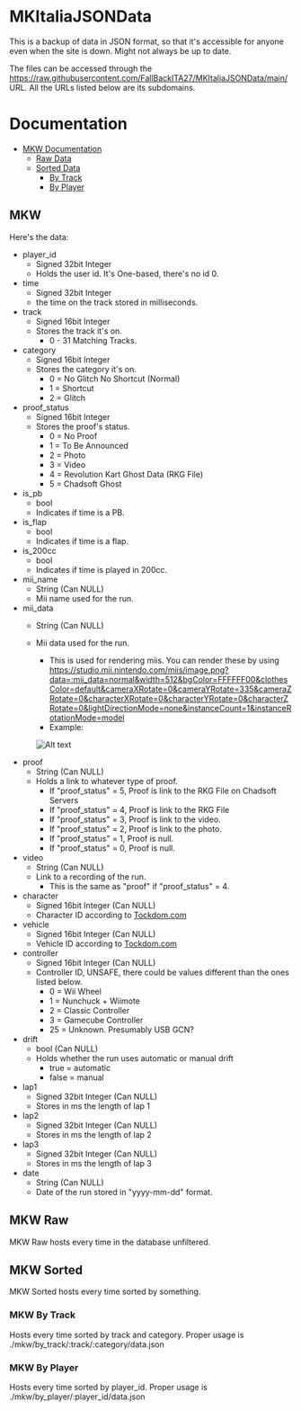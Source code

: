 # MKItaliaJSONData
This is a backup of data in JSON format, so that it's accessible for anyone even when the site is down. Might not always be up to date.

The files can be accessed through the https://raw.githubusercontent.com/FallBackITA27/MKItaliaJSONData/main/ URL. All the URLs listed below are its subdomains.

# Documentation
* [MKW Documentation](#mkw)
    * [Raw Data](#mkw-raw)
    * [Sorted Data](#mkw-sorted)
        * [By Track](#mkw-by-track)
        * [By Player](#mkw-by-player)

## MKW
Here's the data:
* player_id
    * Signed 32bit Integer
    * Holds the user id. It's One-based, there's no id 0.
* time
    * Signed 32bit Integer
    * the time on the track stored in milliseconds.
* track
    * Signed 16bit Integer
    * Stores the track it's on.
        * 0 - 31 Matching Tracks.
* category
    * Signed 16bit Integer
    * Stores the category it's on.
        * 0 = No Glitch No Shortcut (Normal)
        * 1 = Shortcut
        * 2 = Glitch
* proof_status
    * Signed 16bit Integer
    * Stores the proof's status.
        * 0 = No Proof
        * 1 = To Be Announced
        * 2 = Photo
        * 3 = Video
        * 4 = Revolution Kart Ghost Data (RKG File)
        * 5 = Chadsoft Ghost
* is_pb
    * bool
    * Indicates if time is a PB.
* is_flap
    * bool
    * Indicates if time is a flap.
* is_200cc
    * bool
    * Indicates if time is played in 200cc.
* mii_name
    * String (Can NULL)
    * Mii name used for the run.
* mii_data
    * String (Can NULL)
    * Mii data used for the run.
        * This is used for rendering miis. You can render these by using https://studio.mii.nintendo.com/miis/image.png?data=:mii_data=normal&width=512&bgColor=FFFFFF00&clothesColor=default&cameraXRotate=0&cameraYRotate=335&cameraZRotate=0&characterXRotate=0&characterYRotate=0&characterZRotate=0&lightDirectionMode=none&instanceCount=1&instanceRotationMode=model
        * Example:
        
        ![Alt text](https://studio.mii.nintendo.com/miis/image.png?data=000f165d65747e849da0abafb5b7bab4bdbec4cbd3dae6ed040d141b1a2146404b52574a504a4961737b828c93988f&type=face&expression=normal&width=128&bgColor=FFFFFF00&clothesColor=default&cameraXRotate=0&cameraYRotate=335&cameraZRotate=0&characterXRotate=0&characterYRotate=0&characterZRotate=0&lightDirectionMode=none&instanceCount=1&instanceRotationMode=model)
* proof
    * String (Can NULL)
    * Holds a link to whatever type of proof.
        * If "proof_status" = 5, Proof is link to the RKG File on Chadsoft Servers
        * If "proof_status" = 4, Proof is link to the RKG File
        * If "proof_status" = 3, Proof is link to the video.
        * If "proof_status" = 2, Proof is link to the photo.
        * If "proof_status" = 1, Proof is null.
        * If "proof_status" = 0, Proof is null.
* video
    * String (Can NULL)
    * Link to a recording of the run.
        * This is the same as "proof" if "proof_status" = 4.
* character
    * Signed 16bit Integer (Can NULL)
    * Character ID according to [Tockdom.com](https://wiki.tockdom.com/wiki/List_of_Identifiers#Characters)
* vehicle
    * Signed 16bit Integer (Can NULL)
    * Vehicle ID according to [Tockdom.com](https://wiki.tockdom.com/wiki/List_of_Identifiers#Vehicles)
* controller
    * Signed 16bit Integer (Can NULL)
    * Controller ID, UNSAFE, there could be values different than the ones listed below.
        * 0 = Wii Wheel
        * 1 = Nunchuck + Wiimote
        * 2 = Classic Controller
        * 3 = Gamecube Controller
        * 25 = Unknown. Presumably USB GCN?
* drift
    * bool (Can NULL)
    * Holds whether the run uses automatic or manual drift
        * true = automatic
        * false = manual
* lap1
    * Signed 32bit Integer (Can NULL)
    * Stores in ms the length of lap 1
* lap2
    * Signed 32bit Integer (Can NULL)
    * Stores in ms the length of lap 2
* lap3
    * Signed 32bit Integer (Can NULL)
    * Stores in ms the length of lap 3
* date
    * String (Can NULL)
    * Date of the run stored in "yyyy-mm-dd" format.

## MKW Raw
MKW Raw hosts every time in the database unfiltered.

## MKW Sorted
MKW Sorted hosts every time sorted by something.

### MKW By Track
Hosts every time sorted by track and category. Proper usage is ./mkw/by_track/:track/:category/data.json

### MKW By Player
Hosts every time sorted by player_id. Proper usage is ./mkw/by_player/:player_id/data.json